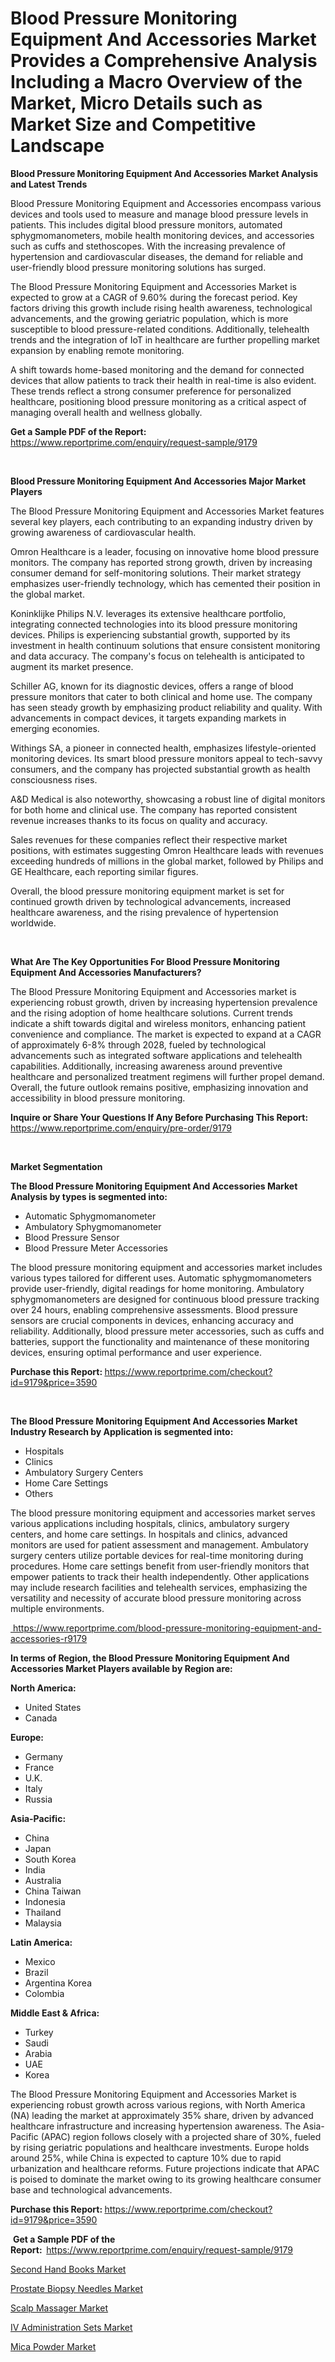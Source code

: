 <p><h1>Blood Pressure Monitoring Equipment And Accessories Market Provides a Comprehensive Analysis Including a Macro Overview of the Market, Micro Details such as Market Size and Competitive Landscape</h1></p><p><strong>Blood Pressure Monitoring Equipment And Accessories Market Analysis and Latest Trends</strong></p>
<p><p>Blood Pressure Monitoring Equipment and Accessories encompass various devices and tools used to measure and manage blood pressure levels in patients. This includes digital blood pressure monitors, automated sphygmomanometers, mobile health monitoring devices, and accessories such as cuffs and stethoscopes. With the increasing prevalence of hypertension and cardiovascular diseases, the demand for reliable and user-friendly blood pressure monitoring solutions has surged.</p><p>The Blood Pressure Monitoring Equipment and Accessories Market is expected to grow at a CAGR of 9.60% during the forecast period. Key factors driving this growth include rising health awareness, technological advancements, and the growing geriatric population, which is more susceptible to blood pressure-related conditions. Additionally, telehealth trends and the integration of IoT in healthcare are further propelling market expansion by enabling remote monitoring. </p><p>A shift towards home-based monitoring and the demand for connected devices that allow patients to track their health in real-time is also evident. These trends reflect a strong consumer preference for personalized healthcare, positioning blood pressure monitoring as a critical aspect of managing overall health and wellness globally.</p></p>
<p><strong>Get a Sample PDF of the Report:&nbsp;</strong> <a href="https://www.reportprime.com/enquiry/request-sample/9179?utm_campaign=3&utm_medium=2&utm_source=Github&utm_content=ia&utm_term=16112024&utm_id=blood-pressure-monitoring-equipment-and-accessories">https://www.reportprime.com/enquiry/request-sample/9179</a></p>
<p>&nbsp;</p>
<p><strong>Blood Pressure Monitoring Equipment And Accessories Major Market Players</strong></p>
<p><p>The Blood Pressure Monitoring Equipment and Accessories Market features several key players, each contributing to an expanding industry driven by growing awareness of cardiovascular health. </p><p>Omron Healthcare is a leader, focusing on innovative home blood pressure monitors. The company has reported strong growth, driven by increasing consumer demand for self-monitoring solutions. Their market strategy emphasizes user-friendly technology, which has cemented their position in the global market.</p><p>Koninklijke Philips N.V. leverages its extensive healthcare portfolio, integrating connected technologies into its blood pressure monitoring devices. Philips is experiencing substantial growth, supported by its investment in health continuum solutions that ensure consistent monitoring and data accuracy. The company's focus on telehealth is anticipated to augment its market presence.</p><p>Schiller AG, known for its diagnostic devices, offers a range of blood pressure monitors that cater to both clinical and home use. The company has seen steady growth by emphasizing product reliability and quality. With advancements in compact devices, it targets expanding markets in emerging economies.</p><p>Withings SA, a pioneer in connected health, emphasizes lifestyle-oriented monitoring devices. Its smart blood pressure monitors appeal to tech-savvy consumers, and the company has projected substantial growth as health consciousness rises.</p><p>A&D Medical is also noteworthy, showcasing a robust line of digital monitors for both home and clinical use. The company has reported consistent revenue increases thanks to its focus on quality and accuracy.</p><p>Sales revenues for these companies reflect their respective market positions, with estimates suggesting Omron Healthcare leads with revenues exceeding hundreds of millions in the global market, followed by Philips and GE Healthcare, each reporting similar figures. </p><p>Overall, the blood pressure monitoring equipment market is set for continued growth driven by technological advancements, increased healthcare awareness, and the rising prevalence of hypertension worldwide.</p></p>
<p>&nbsp;</p>
<p><strong>What Are The Key Opportunities For Blood Pressure Monitoring Equipment And Accessories Manufacturers?</strong></p>
<p><p>The Blood Pressure Monitoring Equipment and Accessories market is experiencing robust growth, driven by increasing hypertension prevalence and the rising adoption of home healthcare solutions. Current trends indicate a shift towards digital and wireless monitors, enhancing patient convenience and compliance. The market is expected to expand at a CAGR of approximately 6-8% through 2028, fueled by technological advancements such as integrated software applications and telehealth capabilities. Additionally, increasing awareness around preventive healthcare and personalized treatment regimens will further propel demand. Overall, the future outlook remains positive, emphasizing innovation and accessibility in blood pressure monitoring.</p></p>
<p><strong>Inquire or Share Your Questions If Any Before Purchasing This Report:</strong> <a href="https://www.reportprime.com/enquiry/pre-order/9179?utm_campaign=3&utm_medium=2&utm_source=Github&utm_content=ia&utm_term=16112024&utm_id=blood-pressure-monitoring-equipment-and-accessories">https://www.reportprime.com/enquiry/pre-order/9179</a></p>
<p>&nbsp;</p>
<p><strong>Market Segmentation</strong></p>
<p><strong>The Blood Pressure Monitoring Equipment And Accessories Market Analysis by types is segmented into:</strong></p>
<p><ul><li>Automatic Sphygmomanometer</li><li>Ambulatory Sphygmomanometer</li><li>Blood Pressure Sensor</li><li>Blood Pressure Meter Accessories</li></ul></p>
<p><p>The blood pressure monitoring equipment and accessories market includes various types tailored for different uses. Automatic sphygmomanometers provide user-friendly, digital readings for home monitoring. Ambulatory sphygmomanometers are designed for continuous blood pressure tracking over 24 hours, enabling comprehensive assessments. Blood pressure sensors are crucial components in devices, enhancing accuracy and reliability. Additionally, blood pressure meter accessories, such as cuffs and batteries, support the functionality and maintenance of these monitoring devices, ensuring optimal performance and user experience.</p></p>
<p><strong>Purchase this Report:&nbsp;</strong><a href="https://www.reportprime.com/checkout?id=9179&price=3590&utm_campaign=3&utm_medium=2&utm_source=Github&utm_content=ia&utm_term=16112024&utm_id=blood-pressure-monitoring-equipment-and-accessories">https://www.reportprime.com/checkout?id=9179&price=3590</a></p>
<p>&nbsp;</p>
<p><strong>The Blood Pressure Monitoring Equipment And Accessories Market Industry Research by Application is segmented into:</strong></p>
<p><ul><li>Hospitals</li><li>Clinics</li><li>Ambulatory Surgery Centers</li><li>Home Care Settings</li><li>Others</li></ul></p>
<p><p>The blood pressure monitoring equipment and accessories market serves various applications including hospitals, clinics, ambulatory surgery centers, and home care settings. In hospitals and clinics, advanced monitors are used for patient assessment and management. Ambulatory surgery centers utilize portable devices for real-time monitoring during procedures. Home care settings benefit from user-friendly monitors that empower patients to track their health independently. Other applications may include research facilities and telehealth services, emphasizing the versatility and necessity of accurate blood pressure monitoring across multiple environments.</p></p>
<p><a href="https://www.reportprime.com/blood-pressure-monitoring-equipment-and-accessories-r9179?utm_campaign=3&utm_medium=2&utm_source=Github&utm_content=ia&utm_term=16112024&utm_id=blood-pressure-monitoring-equipment-and-accessories">&nbsp;https://www.reportprime.com/blood-pressure-monitoring-equipment-and-accessories-r9179</a></p>
<p><strong>In terms of Region, the Blood Pressure Monitoring Equipment And Accessories Market Players available by Region are:</strong></p>
<p>
    <p> <strong> North America: </strong>
        <ul>
            <li>United States</li>
            <li>Canada</li>
        </ul>
        </p> 
    <p> <strong> Europe: </strong>
        <ul>
            <li>Germany</li>
            <li>France</li>
            <li>U.K.</li>
            <li>Italy</li>
            <li>Russia</li>
        </ul>
        </p> 
    <p> <strong> Asia-Pacific: </strong>
        <ul>
            <li>China</li>
            <li>Japan</li>
            <li>South Korea</li>
            <li>India</li>
            <li>Australia</li>
            <li>China Taiwan</li>
            <li>Indonesia</li>
            <li>Thailand</li>
            <li>Malaysia</li>
        </ul>
        </p> 
    <p> <strong> Latin America: </strong>
        <ul>
            <li>Mexico</li>
            <li>Brazil</li>
            <li>Argentina Korea</li>
            <li>Colombia</li>
        </ul>
        </p> 
    <p> <strong> Middle East & Africa: </strong>
        <ul>
            <li>Turkey</li>
            <li>Saudi</li>
            <li>Arabia</li>
            <li>UAE</li>
            <li>Korea</li>
        </ul>
    </p>
    </p>
<p><p>The Blood Pressure Monitoring Equipment and Accessories Market is experiencing robust growth across various regions, with North America (NA) leading the market at approximately 35% share, driven by advanced healthcare infrastructure and increasing hypertension awareness. The Asia-Pacific (APAC) region follows closely with a projected share of 30%, fueled by rising geriatric populations and healthcare investments. Europe holds around 25%, while China is expected to capture 10% due to rapid urbanization and healthcare reforms. Future projections indicate that APAC is poised to dominate the market owing to its growing healthcare consumer base and technological advancements.</p></p>
<p><strong>Purchase this Report: </strong><a href="https://www.reportprime.com/checkout?id=9179&price=3590&utm_campaign=3&utm_medium=2&utm_source=Github&utm_content=ia&utm_term=16112024&utm_id=blood-pressure-monitoring-equipment-and-accessories">https://www.reportprime.com/checkout?id=9179&price=3590</a></p>
<p>&nbsp;<strong>Get a Sample PDF of the Report:&nbsp;&nbsp;</strong><a href="https://www.reportprime.com/enquiry/request-sample/9179?utm_campaign=3&utm_medium=2&utm_source=Github&utm_content=ia&utm_term=16112024&utm_id=blood-pressure-monitoring-equipment-and-accessories">https://www.reportprime.com/enquiry/request-sample/9179</a></p>
<p><strong></strong></p>
<p><p><a href="https://issuu.com/reportprime-2/docs/second-hand-books-market-size-2030._d334134ada499c?utm_campaign=3&utm_medium=2&utm_source=Github&utm_content=ia&utm_term=16112024&utm_id=blood-pressure-monitoring-equipment-and-accessories">Second Hand Books Market</a></p><p><a href="https://github.com/mauripalmi/Market-Research-Report-List-5/blob/main/prostate-biopsy-needles-market.md?utm_campaign=3&utm_medium=2&utm_source=Github&utm_content=ia&utm_term=16112024&utm_id=blood-pressure-monitoring-equipment-and-accessories">Prostate Biopsy Needles Market</a></p><p><a href="https://issuu.com/reportprime-2/docs/scalp-massager-market-size-2030.ppt_a64bb4a40c9410?utm_campaign=3&utm_medium=2&utm_source=Github&utm_content=ia&utm_term=16112024&utm_id=blood-pressure-monitoring-equipment-and-accessories">Scalp Massager Market</a></p><p><a href="https://github.com/gulaimolin/Market-Research-Report-List-6/blob/main/iv-administration-sets-market.md?utm_campaign=3&utm_medium=2&utm_source=Github&utm_content=ia&utm_term=16112024&utm_id=blood-pressure-monitoring-equipment-and-accessories">IV Administration Sets Market</a></p><p><a href="https://www.linkedin.com/pulse/mica-powder-market-consolidation-impact-structure-2024-2031-mieje?utm_campaign=3&utm_medium=2&utm_source=Github&utm_content=ia&utm_term=16112024&utm_id=blood-pressure-monitoring-equipment-and-accessories">Mica Powder Market</a></p></p>